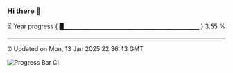 ### Hi there 👋

⏳ Year progress { █▁▁▁▁▁▁▁▁▁▁▁▁▁▁▁▁▁▁▁▁▁▁▁▁▁▁▁▁▁ } 3.55 %

---

⏰ Updated on Mon, 13 Jan 2025 22:36:43 GMT

![Progress Bar CI](https://github.com/IshwaranRudhara/GIT-ACTION/workflows/Progress%20Bar%20CI/badge.svg)
